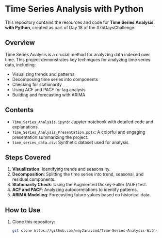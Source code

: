 # Time Series Analysis with Python  

This repository contains the resources and code for **Time Series Analysis with Python**, created as part of Day 18 of the #75DaysChallenge.  

## Overview  
Time Series Analysis is a crucial method for analyzing data indexed over time. This project demonstrates key techniques for analyzing time series data, including:  
- Visualizing trends and patterns  
- Decomposing time series into components  
- Checking for stationarity  
- Using ACF and PACF for lag analysis  
- Building and forecasting with ARIMA  

## Contents  
- `Time_Series_Analysis.ipynb`: Jupyter notebook with detailed code and explanations.  
- `Time_Series_Analysis_Presentation.pptx`: A colorful and engaging presentation summarizing the project.  
- `time_series_data.csv`: Synthetic dataset used for analysis.  

## Steps Covered  
1. **Visualization**: Identifying trends and seasonality.  
2. **Decomposition**: Splitting the time series into trend, seasonal, and residual components.  
3. **Stationarity Check**: Using the Augmented Dickey-Fuller (ADF) test.  
4. **ACF and PACF**: Analyzing autocorrelations to identify patterns.  
5. **ARIMA Modeling**: Forecasting future values based on historical data.  

## How to Use  
1. Clone this repository:  
   ```bash
   git clone https://github.com/way2aravind/Time-Series-Analysis-With-Python.git
